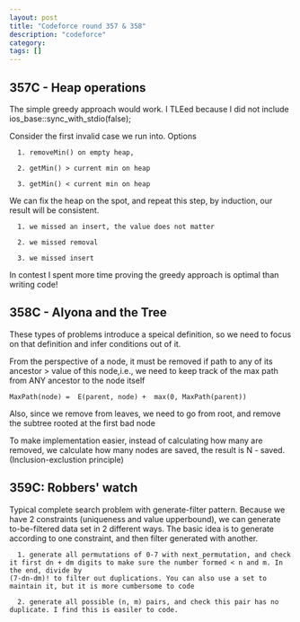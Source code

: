 ```yaml
---
layout: post
title: "Codeforce round 357 & 358"
description: "codeforce"
category: 
tags: []
---
```


357C - Heap operations
-------
The simple greedy approach would work. I TLEed because I did not include ios_base::sync_with_stdio(false);

Consider the first invalid case we run into. Options
```
  1. removeMin() on empty heap,

  2. getMin() > current min on heap

  3. getMin() < current min on heap
```

We can fix the heap on the spot, and repeat this step, by induction, our result will be consistent.

```
  1. we missed an insert, the value does not matter
  
  2. we missed removal

  3. we missed insert

```

In contest I spent more time proving the greedy approach is optimal than writing code!


358C - Alyona and the Tree
-------
These types of problems introduce a speical definition, so we need to focus on that definition and infer conditions out of it.

From the perspective of a node, it must be removed if path to any of its ancestor > value of this node,i.e., we need to keep track of the
max path from ANY ancestor to the node itself

```
MaxPath(node) =  E(parent, node) +  max(0, MaxPath(parent))
```

Also, since we remove from leaves, we need to go from root, and remove the subtree rooted at the first bad node 

To make implementation easier, instead of calculating how many are removed, we calculate how many nodes are saved, the result is N - saved. (Inclusion-exclustion principle)


359C: Robbers' watch
----------
Typical complete search problem with generate-filter pattern. Because we have 2 constraints (uniqueness and value upperbound), we can
generate to-be-filtered data set in 2 different ways. The basic idea is to generate according to one constraint, and then filter generated
with another.

```
  1. generate all permutations of 0-7 with next_permutation, and check it first dn + dm digits to make sure the number formed < n and m. In the end, divide by
(7-dn-dm)! to filter out duplications. You can also use a set to maintain it, but it is more cumbersome to code

  2. generate all possible (n, m) pairs, and check this pair has no duplicate. I find this is easiler to code.
```

